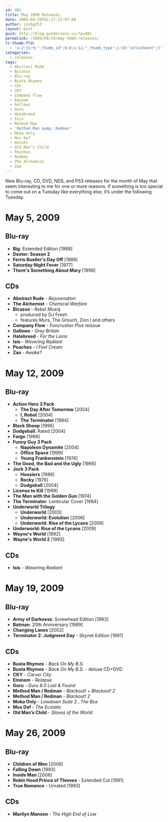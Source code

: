 ```yaml
---
id: 481
title: May 2009 Releases
date: 2009-04-29T01:27:13-07:00
author: joshg253
layout: post
guid: http://blog.gundersons.us/?p=481
permalink: /2009/04/29/may-2009-releases/
tc-thumb-fld:
  - 'a:2:{s:9:"_thumb_id";b:0;s:11:"_thumb_type";s:10:"attachment";}'
categories:
  - releases
tags:
  - Abstract Rude
  - Bicasso
  - Blu-ray
  - Busta Rhymes
  - CDs
  - CKY
  - Company Flow
  - Eminem
  - Gallows
  - Guru
  - Hatebreed
  - Isis
  - Method Man
  - 'Method Man &amp; Redman'
  - Moka Only
  - Mos Def
  - movies
  - Old Man’s Child
  - Peaches
  - Redman
  - The Alchemist
  - Zao
---
```

New Blu-ray, CD, DVD, NDS, and PS3 releases for the month of May that seem interesting to me for one or more reasons. If something is too special to come out on a Tuesday like everything else, it’s under the following Tuesday.

<h1>May 5, 2009</h1>

<h2>Blu-ray</h2>

<ul>
    <li><strong>Big</strong>: Extended Edition [1988]</li>
    <li><strong>Dexter: Season 2</strong></li>
    <li><strong>Ferris Bueller's Day Off</strong> [1986]</li>
    <li><strong>Saturday Night Fever</strong> [1977]</li>
    <li><strong>There's Something About Mary</strong> [1998]</li>
</ul>

<h2>CDs</h2>

<ul>
    <li><strong>Abstract Rude</strong> - <em>Rejuvenation</em></li>
    <li><strong>The Alchemist</strong> - <em>Chemical Warfare</em></li>
    <li><strong>Bicasso </strong><em>- Rebel Musiq</em>
<ul>
    <li>produced by DJ Fresh</li>
    <li>features Murs, The Grouch, Zion I and others<em>
</em></li>
</ul>
</li>
    <li><strong>Company Flow</strong> - <em>Funcrusher Plus</em> reissue</li>
    <li><strong>Gallows </strong>- <em>Grey Britain</em></li>
    <li><strong>Hatebreed </strong>- <em>For the Lions</em></li>
    <li><strong>Isis </strong>- <em>Wavering Radiant</em></li>
    <li><strong>Peaches</strong> - <em>I Feel Cream</em></li>
    <li><strong>Zao </strong>- <em>Awake?
</em></li>
</ul>

<h1>May 12, 2009</h1>

<h2>Blu-ray</h2>

<ul>
    <li><strong>Action Hero 3 Pack</strong>
<ul>
    <li><strong>The Day After Tomorrow</strong> [2004]</li>
    <li><strong>I, Robot</strong> [2004]</li>
    <li><strong>The Terminator</strong> [1984]</li>
</ul>
</li>
    <li><strong>Black Sheep</strong> [1996]</li>
    <li><strong>Dodgeball</strong>: Rated [2004]</li>
    <li><strong>Fargo</strong> [1996]</li>
    <li><strong>Funny Guy 3 Pack</strong>
<ul>
    <li><strong>Napoleon Dynamite</strong> [2004]</li>
    <li><strong>Office Space</strong> [1999]</li>
    <li><strong>Young Frankenstein</strong> [1974]</li>
</ul>
</li>
    <li><strong>The Good, the Bad and the Ugly</strong> [1966]</li>
    <li><strong>Jock 3 Pack</strong>
<ul>
    <li><strong>Hoosiers</strong> [1986]</li>
    <li><strong>Rocky</strong> [1976]</li>
    <li><strong>Dodgeball</strong> [2004]</li>
</ul>
</li>
    <li><strong>License to Kill</strong> [1989]</li>
    <li><strong>The Man with the Golden Gun</strong> [1974]</li>
    <li><strong>The Terminator</strong>: Lenticular Cover [1984]</li>
    <li><strong>Underworld Trilogy</strong>
<ul>
    <li><strong>Underworld</strong> [2003]<strong>
</strong></li>
    <li><strong>Underworld: Evolution</strong> [2006]</li>
    <li><strong>Underworld: Rise of the Lycans</strong> [2009]</li>
</ul>
</li>
    <li><strong>Underworld: Rise of the Lycans</strong> [2009]</li>
    <li><strong>Wayne's World</strong> [1992]</li>
    <li><strong>Wayne's World 2</strong> [1993]</li>
</ul>

<h2>CDs</h2>

<ul>
    <li><strong>Isis</strong> - <em>Wavering Radiant</em></li>
</ul>

<h1>May 19, 2009</h1>

<h2>Blu-ray</h2>

<ul>
    <li><strong>Army of Darkness</strong>: Screwhead Edition [1993]</li>
    <li><strong>Batman</strong>: 20th Anniversary [1989]</li>
    <li><strong>Changing Lanes</strong> [2002]</li>
    <li><strong>Terminator 2: Judgment Day</strong> - Skynet Edition [1991]</li>
</ul>

<h2>CDs</h2>

<ul>
    <li><strong>Busta Rhymes</strong> - <em>Back On My B.S.</em></li>
    <li><strong>Busta Rhymes</strong> - <em>Back On My B.S. </em>- deluxe CD+DVD</li>
    <li><strong>CKY</strong> - <em>Carver City</em></li>
    <li><strong>Eminem</strong> - <em>Relapse</em></li>
    <li><strong>Guru</strong> - <em>Guru 8.0 Lost &amp; Found</em></li>
    <li><strong>Method Man / Redman</strong> - <em>Blackout!</em> + <em>Blackout! 2</em></li>
    <li><strong>Method Man / Redman</strong> - <em>Blackout! 2</em></li>
    <li><strong>Moka Only</strong> - <em>Lowdown Suite 2...The Box</em></li>
    <li><strong>Mos Def </strong>- <em>The Ecstatic</em></li>
    <li><strong>Old Man’s Child</strong> - <em>Slaves of the World</em></li>
</ul>

<h1>May 26, 2009</h1>

<h2>Blu-ray</h2>

<ul>
    <li><strong>Children of Men</strong> [2006]</li>
    <li><strong>Falling Down</strong> [1993]</li>
    <li><strong>Inside Man </strong>[2006]</li>
    <li><strong>Robin Hood Prince of Thieves</strong> - Extended Cut [1991]</li>
    <li><strong>True Romance</strong> - Unrated [1993]</li>
</ul>

<h2>CDs</h2>

<ul>
    <li><strong>Marilyn Manson </strong>- <em>The High End of Low
</em></li>
</ul>